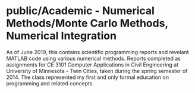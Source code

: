 # public/Academic - Numerical Methods/Monte Carlo Methods, Numerical Integration
As of June 2019, this contains scientific programming reports and revelant MATLAB code using various numerical methods. Reports completed as assignments for CE 3101 Computer Applications in Civil Engineering at University of Minnesota - Twin Cities, taken during the spring semester of 2014.  The class represented my first and only formal education on programming and related concepts.
